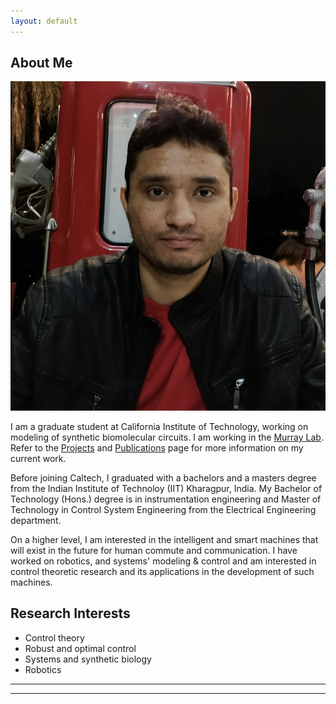```yaml
---
layout: default
---
```


## About Me

<img class="profile-picture" src="Ayush1.jpg">

I am a graduate student at California Institute of Technology, working on modeling of synthetic biomolecular circuits. I am working in the [Murray Lab](http://www.cds.caltech.edu/~murray/wiki/index.php?title=Main_Page). Refer to the [Projects](https://ayush-pandey.github.io/projects) and [Publications](https://ayush-pandey.github.io/publication) page for more information on my current work. 

Before joining Caltech, I graduated with a bachelors and a masters degree from the Indian Institute of Technoloy (IIT) Kharagpur, India. My Bachelor of Technology (Hons.) degree is in instrumentation engineering and Master of Technology in 
Control System Engineering from the Electrical Engineering department. 

On a higher level, I am interested in the intelligent and smart machines that will exist in the future for human 
commute and communication. I have worked on robotics, and systems' modeling & control and am interested in 
control theoretic research and its applications in the development of such machines. 

## Research Interests

* Control theory
* Robust and optimal control
* Systems and synthetic biology
* Robotics


---
<hr>
